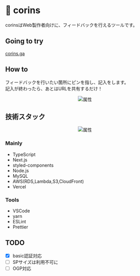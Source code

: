 # 🚤 corins

corinsはWeb製作者向けに、フィードバックを行えるツールです。  


## Going to try

[corins.ga](https://corins.ga/)

## How to

フィードバックを行いたい箇所にピンを指し、記入をします。  
記入が終わったら、あとはURLを共有するだけ！

<div align="center">
<img src="https://user-images.githubusercontent.com/29920723/87234985-a8944980-c411-11ea-8e84-700a07ef49c6.gif" alt="属性" title="howto">
</div>


## 技術スタック

<div align="center">
<img src="https://user-images.githubusercontent.com/29920723/87236070-3165b200-c41f-11ea-8d85-8a10cb635d4f.png" alt="属性" title="howto">
</div>

### Mainly

- TypeScript
- Next.js
- styled-components
- Node.js
- MySQL
- AWS(RDS,Lambda,S3,CloudFront)
- Vercel

### Tools

- VSCode
- yarn
- ESLint
- Prettier


## TODO

- [x] basic認証対応
- [ ] SPサイズは利用不可に
- [ ] OGP対応